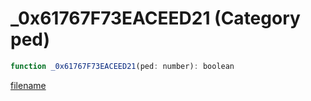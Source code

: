 # _0x61767F73EACEED21 (Category ped)

```js
function _0x61767F73EACEED21(ped: number): boolean
```

[filename](_0x61767F73EACEED21_m.md ':include')